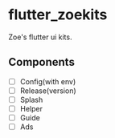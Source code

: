 # flutter_zoekits

Zoe's flutter ui kits.

## Components

- [ ] Config(with env)
- [ ] Release(version)
- [ ] Splash
- [ ] Helper
- [ ] Guide
- [ ] Ads